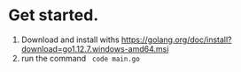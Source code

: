 # Get started.
1. Download and install withs https://golang.org/doc/install?download=go1.12.7.windows-amd64.msi 
2. run the command ``` code main.go```



